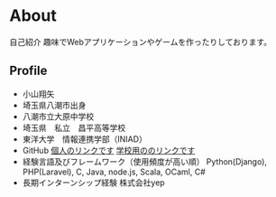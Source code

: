 # About
自己紹介
趣味でWebアプリケーションやゲームを作ったりしております。

## Profile
- 小山翔矢
- 埼玉県八潮市出身
- 八潮市立大原中学校
- 埼玉県　私立　昌平高等学校
- 東洋大学　情報連携学部（INIAD）
- GitHub
[個人のリンクです](https://github.com/shoya-koyama)
[学校用ののリンクです](https://github.com/s1f102103189)
- 経験言語及びフレームワーク（使用頻度が高い順）
Python(Django), PHP(Laravel), C, Java, node.js, Scala, OCaml, C#
- 長期インターンシップ経験
株式会社yep
